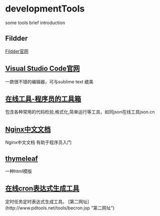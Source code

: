 # developmentTools
some tools brief introduction

## Fildder
<a href="http://www.telerik.com/fiddler" target="_blank">Fildder官网</a>

## <a target="_blank" href="https://code.visualstudio.com" >Visual Studio Code官网</a>
<p>一款很不错的编辑器，可与sublime text 媲美</p>

## <a target="_blank" href="http://tool.lu/" >在线工具-程序员的工具箱</a>
<p>包含各种常用的代码检验,格式化,简单运行等工具，如同json在线工具json.cn</p>

## [Nginx中文文档](http://tool.oschina.net/apidocs/apidoc?api=nginx-zh "Nginx中文文档")
<p>Nginx中文文档 有助于程序员入门</p>

## [thymeleaf](http://www.thymeleaf.org/doc/tutorials/3.0/thymeleafspring.html)
<p>一种html模版</p>

## [在线cron表达式生成工具](http://cron.qqe2.com/ "在线cron表达式生成工具") 
<p>  定时任务定时表达式生成工具。 [第二网址](http://www.pdtools.net/tools/becron.jsp "第二网址")</p>



